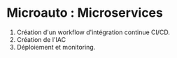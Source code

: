 # Microauto : Microservices
1. Création d'un workflow d'intégration continue CI/CD.
2. Création de l'IAC
3. Déploiement et monitoring.
